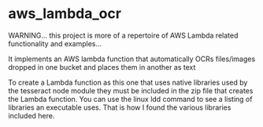 # aws_lambda_ocr

WARNING... this project is more of a repertoire of AWS Lambda related functionality and examples...

It implements an AWS lambda function that automatically OCRs files/images dropped in one bucket and places them in another as text

To create a Lambda function as this one that uses native libraries used by the tesseract node module they must be included in the zip file that creates the Lambda function. You can use the linux ldd command to see a listing of libraries an executable uses. That is how I found the various libraries included here. 



